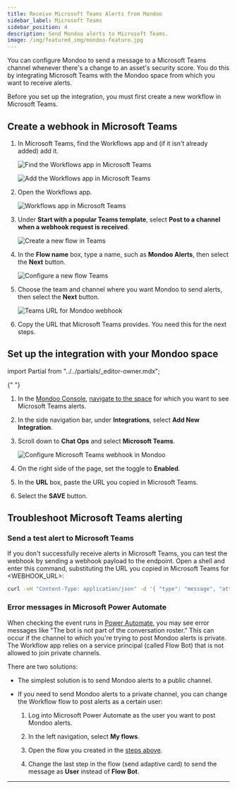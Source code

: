 ```yaml
---
title: Receive Microsoft Teams Alerts from Mondoo
sidebar_label: Microsoft Teams
sidebar_position: 4
description: Send Mondoo alerts to Microsoft Teams.
image: /img/featured_img/mondoo-feature.jpg
---
```


You can configure Mondoo to send a message to a Microsoft Teams channel whenever there's a change to an asset's security score. You do this by integrating Microsoft Teams with the Mondoo space from which you want to receive alerts.

Before you set up the integration, you must first create a new workflow in Microsoft Teams.

## Create a webhook in Microsoft Teams

1. In Microsoft Teams, find the Workflows app and (if it isn't already added) add it.

   ![Find the Workflows app in Microsoft Teams](/img/platform/maintain/alerting/msteams/app.png)

   ![Add the Workflows app in Microsoft Teams](/img/platform/maintain/alerting/msteams/add-workflows.png)

2. Open the Workflows app.

   ![Workflows app in Microsoft Teams](/img/platform/maintain/alerting/msteams/workflows.png)

3. Under **Start with a popular Teams template**, select **Post to a channel when a webhook request is received**.

   ![Create a new flow in Teams](/img/platform/maintain/alerting/msteams/create-flow.png)

4. In the **Flow name** box, type a name, such as **Mondoo Alerts**, then select the **Next** button.

   ![Configure a new flow Teams](/img/platform/maintain/alerting/msteams/set-up-flow.png)

5. Choose the team and channel where you want Mondoo to send alerts, then select the **Next** button.

   ![Teams URL for Mondoo webhook](/img/platform/maintain/alerting/msteams/copy-url.png)

6. Copy the URL that Microsoft Teams provides. You need this for the next steps.

## Set up the integration with your Mondoo space

import Partial from "../../partials/\_editor-owner.mdx";

<Partial />{" "}

1. In the [Mondoo Console](https://console.mondoo.com), [navigate to the space](/platform/start/navigate) for which you want to see Microsoft Teams alerts.

2. In the side navigation bar, under **Integrations**, select **Add New Integration**.

3. Scroll down to **Chat Ops** and select **Microsoft Teams**.

   ![Configure Microsoft Teams webhook in Mondoo](/img/platform/maintain/alerting/msteams/msteams-mondoo-configure.png)

4. On the right side of the page, set the toggle to **Enabled**.

5. In the **URL** box, paste the URL you copied in Microsoft Teams.

6. Select the **SAVE** button.

## Troubleshoot Microsoft Teams alerting

### Send a test alert to Microsoft Teams

If you don't successfully receive alerts in Microsoft Teams, you can test the webhook by sending a webhook payload to the endpoint. Open a shell and enter this command, substituting the URL you copied in Microsoft Teams for <WEBHOOK_URL>:

```bash
curl -vH "Content-Type: application/json" -d '{ "type": "message", "attachments": [ { "contentType": "application/vnd.microsoft.card.adaptive", "contentUrl": null, "content": { "$schema": "http://adaptivecards.io/schemas/adaptive-card.json", "type": "AdaptiveCard", "version": "1.2", "body": [ { "type": "TextBlock", "text": "Hello World, this is a Mondoo Test!" } ] } } ] }' "<WEBHOOK_URL>"
```

### Error messages in Microsoft Power Automate

When checking the event runs in [Power Automate](https://make.powerautomate.com/), you may see error messages like "The bot is not part of the conversation roster." This can occur if the channel to which you're trying to post Mondoo alerts is private. The Workflow app relies on a service principal (called Flow Bot) that is not allowed to join private channels.

There are two solutions:

- The simplest solution is to send Mondoo alerts to a public channel.

- If you need to send Mondoo alerts to a private channel, you can change the Workflow flow to post alerts as a certain user:

   1. Log into Microsoft Power Automate as the user you want to post Mondoo alerts.

   2. In the left navigation, select **My flows**.

   3. Open the flow you created in the [steps above](#create-a-webhook-in-microsoft-teams).

   4. Change the last step in the flow (send adaptive card) to send the message as **User** instead of **Flow Bot**.

---
